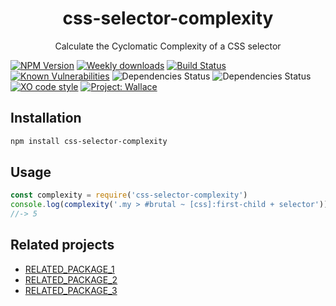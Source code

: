 <div align="center">
	<h1>css-selector-complexity</h1>
	<p>Calculate the Cyclomatic Complexity of a CSS selector</p>
</div>

[![NPM Version](https://img.shields.io/npm/v/PACKAGE_NAME.svg)](https://www.npmjs.com/package/css-selector-complexity)
[![Weekly downloads](https://img.shields.io/npm/dw/css-selector-complexity.svg)](https://www.npmjs.com/package/css-selector-complexity)
[![Build Status](https://travis-ci.org/bartveneman/css-selector-complexity.svg?branch=master)](https://travis-ci.org/bartveneman/css-selector-complexity)
[![Known Vulnerabilities](https://snyk.io/test/github/bartveneman/css-selector-complexity/badge.svg)](https://snyk.io/test/github/bartveneman/css-selector-complexity)
![Dependencies Status](https://img.shields.io/david/bartveneman/css-selector-complexity.svg)
![Dependencies Status](https://img.shields.io/david/dev/bartveneman/css-selector-complexity.svg)
[![XO code style](https://img.shields.io/badge/code_style-XO-5ed9c7.svg)](https://github.com/sindresorhus/xo)
[![Project: Wallace](https://img.shields.io/badge/Project-Wallace-29c87d.svg)](https://www.projectwallace.com/oss)

## Installation

```sh
npm install css-selector-complexity
```

## Usage

```js
const complexity = require('css-selector-complexity')
console.log(complexity('.my > #brutal ~ [css]:first-child + selector'))
//-> 5
```

## Related projects

- [RELATED_PACKAGE_1](RELATED_PACKAGE_1_URL)
- [RELATED_PACKAGE_2](RELATED_PACKAGE_2_URL)
- [RELATED_PACKAGE_3](RELATED_PACKAGE_3_URL)
